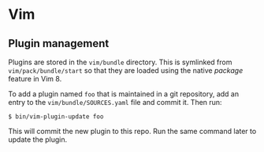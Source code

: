 # Vim

## Plugin management

Plugins are stored in the `vim/bundle` directory. This is symlinked from
`vim/pack/bundle/start` so that they are loaded using the native *package*
feature in Vim 8.

To add a plugin named `foo` that is maintained in a git repository, add an
entry to the `vim/bundle/SOURCES.yaml` file and commit it. Then run:

    $ bin/vim-plugin-update foo

This will commit the new plugin to this repo. Run the same command later to
update the plugin.
